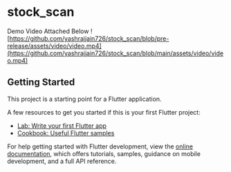 # stock_scan
Demo Video Attached Below !
[https://github.com/yashrajjain726/stock_scan/blob/pre-release/assets/video/video.mp4](https://github.com/yashrajjain726/stock_scan/blob/main/assets/video/video.mp4)

## Getting Started

This project is a starting point for a Flutter application.

A few resources to get you started if this is your first Flutter project:

- [Lab: Write your first Flutter app](https://docs.flutter.dev/get-started/codelab)
- [Cookbook: Useful Flutter samples](https://docs.flutter.dev/cookbook)

For help getting started with Flutter development, view the
[online documentation](https://docs.flutter.dev/), which offers tutorials,
samples, guidance on mobile development, and a full API reference.
